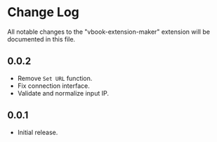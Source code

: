 # Change Log

All notable changes to the "vbook-extension-maker" extension will be documented in this file.

## 0.0.2

- Remove `Set URL` function.
- Fix connection interface.
- Validate and normalize input IP.

## 0.0.1

- Initial release.
